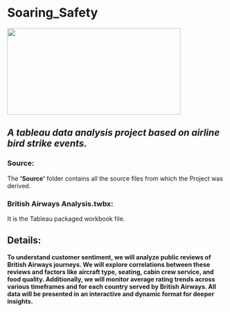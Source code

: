 # Soaring_Safety
<img src="https://www.thiot-ingenierie.com/wp-content/uploads/2017/07/impact-avion-oiseau.jpg" width=400 height=200>  <br>
## *A tableau data analysis project based on airline bird strike events.* </br>

### Source:
The **'Source'** folder contains all the source files from which the Project was derived. <br>

### British Airways Analysis.twbx:
It is the Tableau packaged workbook file. <br>

## Details:
**To understand customer sentiment, we will analyze public reviews of British Airways journeys. We will explore correlations between these reviews and factors like aircraft type, seating, cabin crew service, and food quality. Additionally, we will monitor average rating trends across various timeframes and for each country served by British Airways. All data will be presented in an interactive and dynamic format for deeper insights.**
